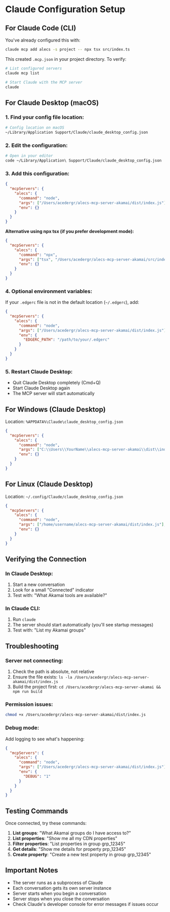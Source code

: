 # Claude Configuration Setup

## For Claude Code (CLI)

You've already configured this with:
```bash
claude mcp add alecs -s project -- npx tsx src/index.ts
```

This created `.mcp.json` in your project directory. To verify:

```bash
# List configured servers
claude mcp list

# Start Claude with the MCP server
claude
```

## For Claude Desktop (macOS)

### 1. Find your config file location:
```bash
# Config location on macOS
~/Library/Application Support/Claude/claude_desktop_config.json
```

### 2. Edit the configuration:

```bash
# Open in your editor
code ~/Library/Application\ Support/Claude/claude_desktop_config.json
```

### 3. Add this configuration:

```json
{
  "mcpServers": {
    "alecs": {
      "command": "node",
      "args": ["/Users/acedergr/alecs-mcp-server-akamai/dist/index.js"],
      "env": {}
    }
  }
}
```

**Alternative using npx tsx (if you prefer development mode):**

```json
{
  "mcpServers": {
    "alecs": {
      "command": "npx",
      "args": ["tsx", "/Users/acedergr/alecs-mcp-server-akamai/src/index.ts"],
      "env": {}
    }
  }
}
```

### 4. Optional environment variables:

If your `.edgerc` file is not in the default location (`~/.edgerc`), add:

```json
{
  "mcpServers": {
    "alecs": {
      "command": "node",
      "args": ["/Users/acedergr/alecs-mcp-server-akamai/dist/index.js"],
      "env": {
        "EDGERC_PATH": "/path/to/your/.edgerc"
      }
    }
  }
}
```

### 5. Restart Claude Desktop:
- Quit Claude Desktop completely (Cmd+Q)
- Start Claude Desktop again
- The MCP server will start automatically

## For Windows (Claude Desktop)

Location: `%APPDATA%\Claude\claude_desktop_config.json`

```json
{
  "mcpServers": {
    "alecs": {
      "command": "node",
      "args": ["C:\\Users\\YourName\\alecs-mcp-server-akamai\\dist\\index.js"],
      "env": {}
    }
  }
}
```

## For Linux (Claude Desktop)

Location: `~/.config/Claude/claude_desktop_config.json`

```json
{
  "mcpServers": {
    "alecs": {
      "command": "node",
      "args": ["/home/username/alecs-mcp-server-akamai/dist/index.js"],
      "env": {}
    }
  }
}
```

## Verifying the Connection

### In Claude Desktop:
1. Start a new conversation
2. Look for a small "Connected" indicator
3. Test with: "What Akamai tools are available?"

### In Claude CLI:
1. Run `claude`
2. The server should start automatically (you'll see startup messages)
3. Test with: "List my Akamai groups"

## Troubleshooting

### Server not connecting:
1. Check the path is absolute, not relative
2. Ensure the file exists: `ls -la /Users/acedergr/alecs-mcp-server-akamai/dist/index.js`
3. Build the project first: `cd /Users/acedergr/alecs-mcp-server-akamai && npm run build`

### Permission issues:
```bash
chmod +x /Users/acedergr/alecs-mcp-server-akamai/dist/index.js
```

### Debug mode:
Add logging to see what's happening:

```json
{
  "mcpServers": {
    "alecs": {
      "command": "node",
      "args": ["/Users/acedergr/alecs-mcp-server-akamai/dist/index.js"],
      "env": {
        "DEBUG": "1"
      }
    }
  }
}
```

## Testing Commands

Once connected, try these commands:

1. **List groups**: "What Akamai groups do I have access to?"
2. **List properties**: "Show me all my CDN properties"
3. **Filter properties**: "List properties in group grp_12345"
4. **Get details**: "Show me details for property prp_12345"
5. **Create property**: "Create a new test property in group grp_12345"

## Important Notes

- The server runs as a subprocess of Claude
- Each conversation gets its own server instance
- Server starts when you begin a conversation
- Server stops when you close the conversation
- Check Claude's developer console for error messages if issues occur
